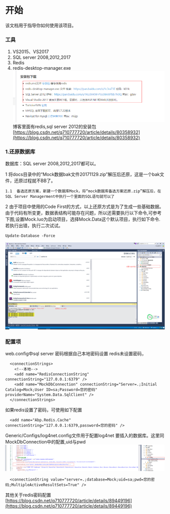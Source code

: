 # 开始

该文档用于指导你如何使用该项目。
### 工具
1. VS2015、VS2017
2. SQL server 2008,2012,2017
3. Redis
4. redis-desktop-manager.exe
![安装包下载](/docs/images/Install-Software.png)
博客里面有redis,sql server 2012的安装包
[https://blog.csdn.net/q710777720/article/details/80358932](https://blog.csdn.net/q710777720/article/details/80358932)



### 1.还原数据库
数据库：SQL server 2008,2012,2017都可以。

1 将docs目录中的“Mock数据bak文件20171129.zip”解压后还原，这是一个bak文件，还原过程就不BB了。

    1.1  备选还原方案，新建一个数据库Mock，将“mock数据库备选方案还原.zip”解压后，在SQL Server Managerment中执行一个里面的SQL语句就可以了

2 由于项目中使用的Code First的方式，以上还原方式是为了生成一些基础数据。由于代码有所变更，数据表结构可能存在问题，所以还需要执行以下命令,可参考下图,设置Mock.luo为启动项目，选择Mock.Data这个默认项目，执行如下命令.若执行出错，执行二次试试。

~~~
Update-Database -Force
~~~

![/docs/images/Update-Database.png](/docs/images/Update-Database.png)



### 配置项

web.config中sql server 密码根据自己本地密码设置 redis未设置密码，

~~~
  <connectionStrings>
    <!--本地-->
    <add name="RedisConnectionString" connectionString="127.0.0.1:6379" />
    <add name="MockDbConnection" connectionString="Server=.;Initial Catalog=Mock;User ID=sa;Password=您的密码" providerName="System.Data.SqlClient" />
  </connectionStrings>
~~~

如果redis设置了密码，可使用如下配置
~~~
  <add name="Abp.Redis.Cache" connectionString="127.0.0.1:6379,password=您的密码" />
~~~

Generic/Configs/log4net.config文件用于配置log4net 要插入的数据库。这里同MockDbConnection中的配置,uid与pwd
![/docs/images/log4net-Config.png](/docs/images/log4net-Config.png)
~~~
  <connectionString value="server=.;database=Mock;uid=sa;pwd=您的密码;MultipleActiveResultSets=True" />
~~~

其他关于redis密码配置 [https://blog.csdn.net/q710777720/article/details/89449196](https://blog.csdn.net/q710777720/article/details/89449196)
